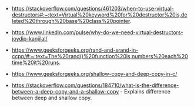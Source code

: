 - https://stackoverflow.com/questions/461203/when-to-use-virtual-destructors#:~:text=Virtual%20keyword%20for%20destructor%20is,deleted%20through%20base%20class%20pointer.

- https://www.linkedin.com/pulse/why-do-we-need-virtual-destructors-joydip-kanjilal/

- https://www.geeksforgeeks.org/rand-and-srand-in-ccpp/#:~:text=The%20rand()%20function%20is,numbers%20each%20time%20it%20runs.

- https://www.geeksforgeeks.org/shallow-copy-and-deep-copy-in-c/

- https://stackoverflow.com/questions/184710/what-is-the-difference-between-a-deep-copy-and-a-shallow-copy - Explains difference between deep and shallow copy.